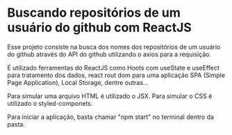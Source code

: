 # Buscando repositórios de um usuário do github com ReactJS


Esse projeto consiste na busca dos nomes dos repositórios de um usuário do github através do API do github utilizando o axios para a requisição.

É utilizado ferramentas do ReactJS como Hoots com useState e useEffect para tratamento dos dados, react rout dom para uma aplicação SPA (Simple Page Application), Local Storage, dentre outras...

Para simular uma arquivo HTML é utilizado o JSX. Para simular o CSS é utilizado o styled-componets.

Para iniciar a aplicação, basta chamar "npm start" no terminal dentro da pasta.